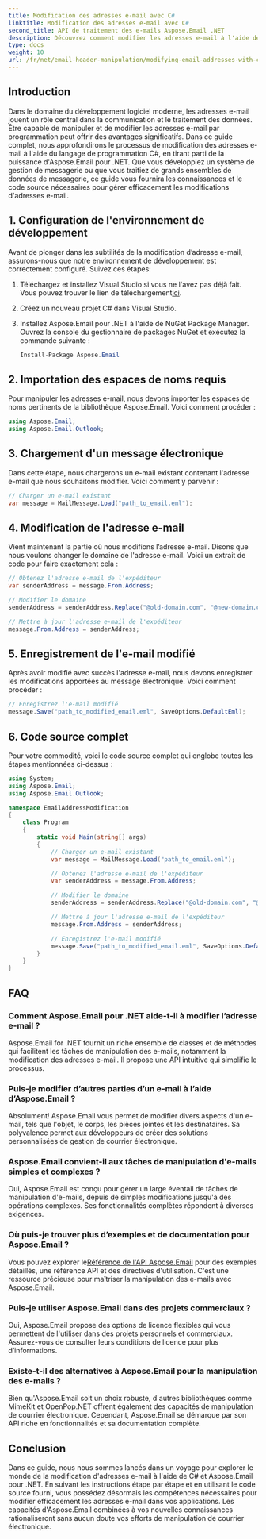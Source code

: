 ```yaml
---
title: Modification des adresses e-mail avec C#
linktitle: Modification des adresses e-mail avec C#
second_title: API de traitement des e-mails Aspose.Email .NET
description: Découvrez comment modifier les adresses e-mail à l'aide de C# à l'aide d'Aspose.Email pour .NET. Suivez ce guide étape par étape pour manipuler efficacement les adresses e-mail.
type: docs
weight: 10
url: /fr/net/email-header-manipulation/modifying-email-addresses-with-csharp/
---
```


## Introduction

Dans le domaine du développement logiciel moderne, les adresses e-mail jouent un rôle central dans la communication et le traitement des données. Être capable de manipuler et de modifier les adresses e-mail par programmation peut offrir des avantages significatifs. Dans ce guide complet, nous approfondirons le processus de modification des adresses e-mail à l'aide du langage de programmation C#, en tirant parti de la puissance d'Aspose.Email pour .NET. Que vous développiez un système de gestion de messagerie ou que vous traitiez de grands ensembles de données de messagerie, ce guide vous fournira les connaissances et le code source nécessaires pour gérer efficacement les modifications d'adresses e-mail.


## 1. Configuration de l'environnement de développement

Avant de plonger dans les subtilités de la modification d’adresse e-mail, assurons-nous que notre environnement de développement est correctement configuré. Suivez ces étapes:

1.  Téléchargez et installez Visual Studio si vous ne l'avez pas déjà fait. Vous pouvez trouver le lien de téléchargement[ici](https://visualstudio.microsoft.com/downloads/).

2. Créez un nouveau projet C# dans Visual Studio.

3. Installez Aspose.Email pour .NET à l'aide de NuGet Package Manager. Ouvrez la console du gestionnaire de packages NuGet et exécutez la commande suivante :
   
   ```csharp
   Install-Package Aspose.Email
   ```

## 2. Importation des espaces de noms requis

Pour manipuler les adresses e-mail, nous devons importer les espaces de noms pertinents de la bibliothèque Aspose.Email. Voici comment procéder :

```csharp
using Aspose.Email;
using Aspose.Email.Outlook;
```

## 3. Chargement d'un message électronique

Dans cette étape, nous chargerons un e-mail existant contenant l'adresse e-mail que nous souhaitons modifier. Voici comment y parvenir :

```csharp
// Charger un e-mail existant
var message = MailMessage.Load("path_to_email.eml");
```

## 4. Modification de l'adresse e-mail

Vient maintenant la partie où nous modifions l’adresse e-mail. Disons que nous voulons changer le domaine de l'adresse e-mail. Voici un extrait de code pour faire exactement cela :

```csharp
// Obtenez l'adresse e-mail de l'expéditeur
var senderAddress = message.From.Address;

// Modifier le domaine
senderAddress = senderAddress.Replace("@old-domain.com", "@new-domain.com");

// Mettre à jour l'adresse e-mail de l'expéditeur
message.From.Address = senderAddress;
```

## 5. Enregistrement de l'e-mail modifié

Après avoir modifié avec succès l'adresse e-mail, nous devons enregistrer les modifications apportées au message électronique. Voici comment procéder :

```csharp
// Enregistrez l'e-mail modifié
message.Save("path_to_modified_email.eml", SaveOptions.DefaultEml);
```

## 6. Code source complet

Pour votre commodité, voici le code source complet qui englobe toutes les étapes mentionnées ci-dessus :

```csharp
using System;
using Aspose.Email;
using Aspose.Email.Outlook;

namespace EmailAddressModification
{
    class Program
    {
        static void Main(string[] args)
        {
            // Charger un e-mail existant
            var message = MailMessage.Load("path_to_email.eml");

            // Obtenez l'adresse e-mail de l'expéditeur
            var senderAddress = message.From.Address;

            // Modifier le domaine
            senderAddress = senderAddress.Replace("@old-domain.com", "@new-domain.com");

            // Mettre à jour l'adresse e-mail de l'expéditeur
            message.From.Address = senderAddress;

            // Enregistrez l'e-mail modifié
            message.Save("path_to_modified_email.eml", SaveOptions.DefaultEml);
        }
    }
}
```

## FAQ

### Comment Aspose.Email pour .NET aide-t-il à modifier l’adresse e-mail ?

Aspose.Email for .NET fournit un riche ensemble de classes et de méthodes qui facilitent les tâches de manipulation des e-mails, notamment la modification des adresses e-mail. Il propose une API intuitive qui simplifie le processus.

### Puis-je modifier d’autres parties d’un e-mail à l’aide d’Aspose.Email ?

Absolument! Aspose.Email vous permet de modifier divers aspects d'un e-mail, tels que l'objet, le corps, les pièces jointes et les destinataires. Sa polyvalence permet aux développeurs de créer des solutions personnalisées de gestion de courrier électronique.

### Aspose.Email convient-il aux tâches de manipulation d'e-mails simples et complexes ?

Oui, Aspose.Email est conçu pour gérer un large éventail de tâches de manipulation d'e-mails, depuis de simples modifications jusqu'à des opérations complexes. Ses fonctionnalités complètes répondent à diverses exigences.

### Où puis-je trouver plus d’exemples et de documentation pour Aspose.Email ?

Vous pouvez explorer le[Référence de l'API Aspose.Email](https://reference.aspose.com/email/net/) pour des exemples détaillés, une référence API et des directives d'utilisation. C'est une ressource précieuse pour maîtriser la manipulation des e-mails avec Aspose.Email.

### Puis-je utiliser Aspose.Email dans des projets commerciaux ?

Oui, Aspose.Email propose des options de licence flexibles qui vous permettent de l'utiliser dans des projets personnels et commerciaux. Assurez-vous de consulter leurs conditions de licence pour plus d’informations.

### Existe-t-il des alternatives à Aspose.Email pour la manipulation des e-mails ?

Bien qu'Aspose.Email soit un choix robuste, d'autres bibliothèques comme MimeKit et OpenPop.NET offrent également des capacités de manipulation de courrier électronique. Cependant, Aspose.Email se démarque par son API riche en fonctionnalités et sa documentation complète.

## Conclusion

Dans ce guide, nous nous sommes lancés dans un voyage pour explorer le monde de la modification d'adresses e-mail à l'aide de C# et Aspose.Email pour .NET. En suivant les instructions étape par étape et en utilisant le code source fourni, vous possédez désormais les compétences nécessaires pour modifier efficacement les adresses e-mail dans vos applications. Les capacités d'Aspose.Email combinées à vos nouvelles connaissances rationaliseront sans aucun doute vos efforts de manipulation de courrier électronique.